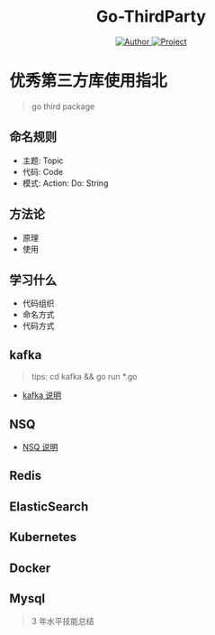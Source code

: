 <h1 align="center">Go-ThirdParty</h1>
<p align="center">
    <a href="https://github.com/wuxiaoxiaoshen">
        <img src="https://img.shields.io/badge/Author-wuxiaoxiaoshen-green" alt="Author">
        <img src="https://img.shields.io/badge/Project-GoThirdParty-red" alt="Project">
    </a>
</p>

# 优秀第三方库使用指北

> go third package




## 命名规则

- 主题: Topic
- 代码: Code
- 模式: Action: Do: String

## 方法论

- 原理
- 使用

## 学习什么

- 代码组织
- 命名方式
- 代码方式

## kafka
> tips: cd kafka && go run *.go

- [kafka 说明](README_KAFKA.md)

## NSQ

- [NSQ 说明](README_NSQ.md)

## Redis

## ElasticSearch

## Kubernetes

## Docker

## Mysql



> 3 年水平技能总结